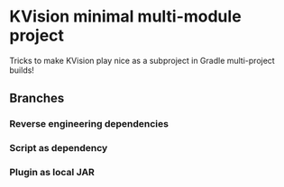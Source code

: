 # KVision minimal multi-module project
Tricks to make KVision play nice as a subproject in Gradle multi-project builds!

## Branches
### Reverse engineering dependencies
### Script as dependency
### Plugin as local JAR

